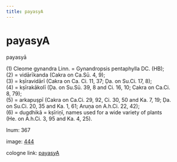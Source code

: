 ```yaml
---
title: payasyA
---
```


# payasyA

payasyā  <div n="P" />(1) Cleome gynandra Linn. = Gynandropsis pentaphylla DC. (HB); <div n="P" />(2) = vidārīkanda (Cakra on Ca.Sū. 4, 9); <div n="P" />(3) = kṣīravidārī (Cakra on Ca. Ci. 11, 37; Ḍa. on Su.Ci. 17, 8); <div n="P" />(4) = kṣīrakākolī (Ḍa. on Su.Sū. 39, 8 and Ci. 16, 10; Cakra on Ca.Ci. <div n="lb" />8, 79); <div n="P" />(5) = arkapuṣpī (Cakra on Ca.Ci. 29, 92, Ci. 30, 50 and Ka. 7, 19; Ḍa. <div n="lb" />on Su.Ci. 20, 35 and Ka. 1, 61; Aruṇa on A.h.Ci. 22, 42); <div n="P" />(6) = dugdhikā = kṣīriṇī, names used for a wide variety of plants <div n="lb" />(He. on A.h.Ci. 3, 95 and Ka. 4, 25).

lnum: 367

image: [444](https://www.sanskrit-lexicon.uni-koeln.de/scans/csl-apidev/servepdf.php?dict=snp&page=444)

cologne link: [payasyA](https://sanskrit-lexicon.uni-koeln.de/scans/csl-apidev/getword.php?dict=snp&key=payasyA)

